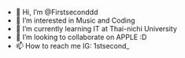 - 👋 Hi, I’m @Firstseconddd
- 👀 I’m interested in Music and Coding
- 🌱 I’m currently learning IT at Thai-nichi University
- 💞️ I’m looking to collaborate on APPLE :D
- 📫 How to reach me IG: 1stsecond_

<!---
Firstseconddd/Firstseconddd is a ✨ special ✨ repository because its `README.md` (this file) appears on your GitHub profile.
You can click the Preview link to take a look at your changes.
--->
